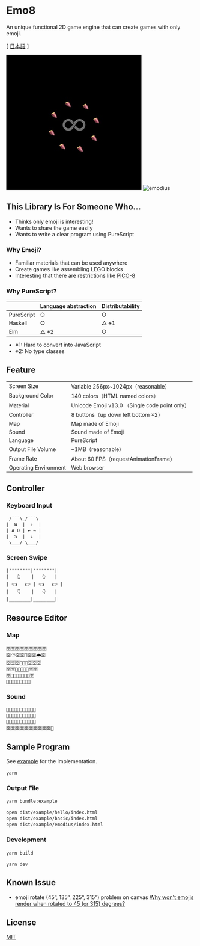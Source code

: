 # Emo8

An unique functional 2D game engine that can create games with only emoji.

[ [日本語](README.ja.md) ]

![emo8](emo8.jpg)
![emodius](https://opyapeus.github.io/emo8/img/emodius-half.gif)

## This Library Is For Someone Who...

- Thinks only emoji is interesting!
- Wants to share the game easily
- Wants to write a clear program using PureScript

### Why Emoji?

- Familiar materials that can be used anywhere
- Create games like assembling LEGO blocks
- Interesting that there are restrictions like [PICO-8](https://www.lexaloffle.com/pico-8.php)

### Why PureScript?

|            | Language abstraction | Distributability |
| ---------- | -------------------- | ---------------- |
| PureScript | ○                    | ○                |
| Haskell    | ○                    | △ ※1             |
| Elm        | △ ※2                 | ○                |

- ※1: Hard to convert into JavaScript
- ※2: No type classes

## Feature

|                       |                                                |
| --------------------- | ---------------------------------------------- |
| Screen Size           | Variable 256px~1024px（reasonable）            |
| Background Color      | 140 colors（HTML named colors）                |
| Material              | Unicode Emoji v13.0 （Single code point only） |
| Controller            | 8 buttons（up down left bottom ×2）            |
| Map                   | Map made of Emoji                              |
| Sound                 | Sound made of Emoji                            |
| Language              | PureScript                                     |
| Output File Volume    | ~1MB（reasonable）                             |
| Frame Rate            | About 60 FPS（requestAnimationFrame）          |
| Operating Environment | Web browser                                    |

## Controller

### Keyboard Input

```
 /¯¯¯\_/¯¯¯\
|  W  |  ↑  |
| A D | ← → |
|  S  |  ↓  |
 \___/¯\___/
```

### Screen Swipe

```
|¯¯¯¯¯¯¯¯|¯¯¯¯¯¯¯¯|
|   👆    |   👆   |
| 👈   👉 | 👈   👉 |
|   👇    |   👇   |
|________|________|
```

## Resource Editor

### Map

```
🈳🈳🈳🈳🈳🈳🈳🈳🈳
🈳⛅🈳🈳🎌🈳🈳🌧🈳
🈳🈳🈳🌳🗻🌳🈳🈳🈳
🈳🈳🌳🗻🗻🗻🌳🈳🈳
🈳🌳🗻🗻🗻🗻🗻🌳🈳
🌳🗻🗻🗻🗻🗻🗻🗻🌳
```

### Sound


```
🎹🈳🈳🈳🈳🈳🈳🈳🈳🈳🈳
🎹🈳🈳🈳🈳🈳🈳🈳🈳🈳🈳
🎹🈳🈳🈳🈳🈳🈳🈳🈳🈳🈳
🈳🈳🈳🈳🈳🈳🈳🈳🈳🈳🎹
```

## Sample Program

See [example](example) for the implementation.

```
yarn
```

### Output File

```
yarn bundle:example
```

```
open dist/example/hello/index.html
open dist/example/basic/index.html
open dist/example/emodius/index.html
```

### Development

```
yarn build
```

```
yarn dev
```

## Known Issue

- emoji rotate (45°, 135°, 225°, 315°) problem on canvas [Why won't emojis render when rotated to 45 (or 315) degrees?](https://stackoverflow.com/questions/39749540/why-wont-emojis-render-when-rotated-to-45-or-315-degrees)

## License

[MIT](LICENSE)
